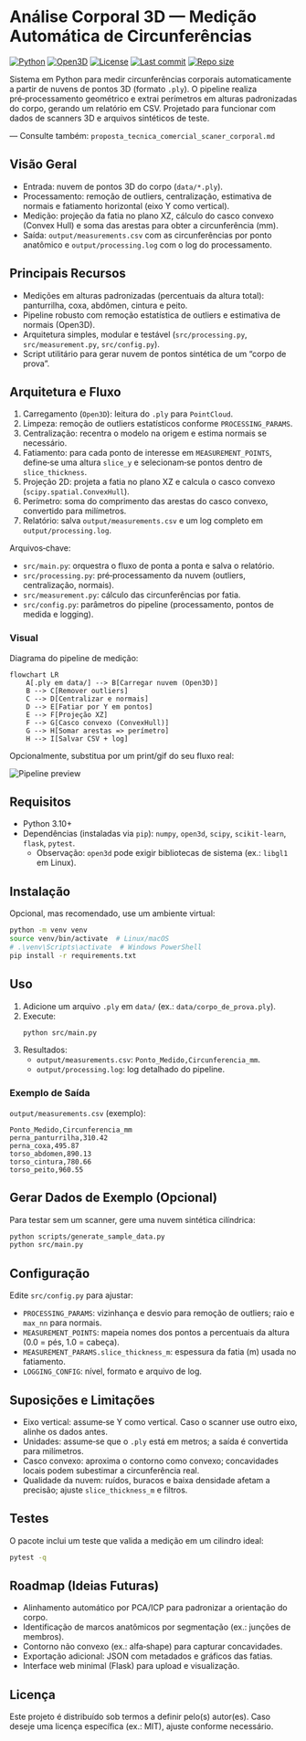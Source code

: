 # Análise Corporal 3D — Medição Automática de Circunferências

[![Python](https://img.shields.io/badge/python-3.10%2B-blue)](https://www.python.org/)
[![Open3D](https://img.shields.io/badge/Open3D-ready-success)](http://www.open3d.org/)
[![License](https://img.shields.io/github/license/LuizRMSilva1973/analisecorporal)](LICENSE)
[![Last commit](https://img.shields.io/github/last-commit/LuizRMSilva1973/analisecorporal)](https://github.com/LuizRMSilva1973/analisecorporal/commits/main)
[![Repo size](https://img.shields.io/github/repo-size/LuizRMSilva1973/analisecorporal)](https://github.com/LuizRMSilva1973/analisecorporal)

Sistema em Python para medir circunferências corporais automaticamente a partir de nuvens de pontos 3D (formato `.ply`). O pipeline realiza pré‑processamento geométrico e extrai perímetros em alturas padronizadas do corpo, gerando um relatório em CSV. Projetado para funcionar com dados de scanners 3D e arquivos sintéticos de teste.

— Consulte também: `proposta_tecnica_comercial_scaner_corporal.md`

## Visão Geral

- Entrada: nuvem de pontos 3D do corpo (`data/*.ply`).
- Processamento: remoção de outliers, centralização, estimativa de normais e fatiamento horizontal (eixo Y como vertical).
- Medição: projeção da fatia no plano XZ, cálculo do casco convexo (Convex Hull) e soma das arestas para obter a circunferência (mm).
- Saída: `output/measurements.csv` com as circunferências por ponto anatômico e `output/processing.log` com o log do processamento.

## Principais Recursos

- Medições em alturas padronizadas (percentuais da altura total): panturrilha, coxa, abdômen, cintura e peito.
- Pipeline robusto com remoção estatística de outliers e estimativa de normais (Open3D).
- Arquitetura simples, modular e testável (`src/processing.py`, `src/measurement.py`, `src/config.py`).
- Script utilitário para gerar nuvem de pontos sintética de um “corpo de prova”.

## Arquitetura e Fluxo

1. Carregamento (`Open3D`): leitura do `.ply` para `PointCloud`.
2. Limpeza: remoção de outliers estatísticos conforme `PROCESSING_PARAMS`.
3. Centralização: recentra o modelo na origem e estima normais se necessário.
4. Fatiamento: para cada ponto de interesse em `MEASUREMENT_POINTS`, define‑se uma altura `slice_y` e selecionam‑se pontos dentro de `slice_thickness`.
5. Projeção 2D: projeta a fatia no plano XZ e calcula o casco convexo (`scipy.spatial.ConvexHull`).
6. Perímetro: soma do comprimento das arestas do casco convexo, convertido para milímetros.
7. Relatório: salva `output/measurements.csv` e um log completo em `output/processing.log`.

Arquivos‑chave:
- `src/main.py`: orquestra o fluxo de ponta a ponta e salva o relatório.
- `src/processing.py`: pré‑processamento da nuvem (outliers, centralização, normais).
- `src/measurement.py`: cálculo das circunferências por fatia.
- `src/config.py`: parâmetros do pipeline (processamento, pontos de medida e logging).

### Visual

Diagrama do pipeline de medição:

```mermaid
flowchart LR
    A[.ply em data/] --> B[Carregar nuvem (Open3D)]
    B --> C[Remover outliers]
    C --> D[Centralizar e normais]
    D --> E[Fatiar por Y em pontos]
    E --> F[Projeção XZ]
    F --> G[Casco convexo (ConvexHull)]
    G --> H[Somar arestas => perímetro]
    H --> I[Salvar CSV + log]
```

Opcionalmente, substitua por um print/gif do seu fluxo real:

![Pipeline preview](docs/assets/pipeline.png)

## Requisitos

- Python 3.10+
- Dependências (instaladas via `pip`): `numpy`, `open3d`, `scipy`, `scikit-learn`, `flask`, `pytest`.
  - Observação: `open3d` pode exigir bibliotecas de sistema (ex.: `libgl1` em Linux).

## Instalação

Opcional, mas recomendado, use um ambiente virtual:

```bash
python -m venv venv
source venv/bin/activate  # Linux/macOS
# .\venv\Scripts\activate  # Windows PowerShell
pip install -r requirements.txt
```

## Uso

1. Adicione um arquivo `.ply` em `data/` (ex.: `data/corpo_de_prova.ply`).
2. Execute:
   ```bash
   python src/main.py
   ```
3. Resultados:
   - `output/measurements.csv`: `Ponto_Medido,Circunferencia_mm`.
   - `output/processing.log`: log detalhado do pipeline.

### Exemplo de Saída

`output/measurements.csv` (exemplo):

```csv
Ponto_Medido,Circunferencia_mm
perna_panturrilha,310.42
perna_coxa,495.87
torso_abdomen,890.13
torso_cintura,780.66
torso_peito,960.55
```

## Gerar Dados de Exemplo (Opcional)

Para testar sem um scanner, gere uma nuvem sintética cilíndrica:

```bash
python scripts/generate_sample_data.py
python src/main.py
```

## Configuração

Edite `src/config.py` para ajustar:
- `PROCESSING_PARAMS`: vizinhança e desvio para remoção de outliers; raio e `max_nn` para normais.
- `MEASUREMENT_POINTS`: mapeia nomes dos pontos a percentuais da altura (0.0 = pés, 1.0 = cabeça).
- `MEASUREMENT_PARAMS.slice_thickness_m`: espessura da fatia (m) usada no fatiamento.
- `LOGGING_CONFIG`: nível, formato e arquivo de log.

## Suposições e Limitações

- Eixo vertical: assume‑se Y como vertical. Caso o scanner use outro eixo, alinhe os dados antes.
- Unidades: assume‑se que o `.ply` está em metros; a saída é convertida para milímetros.
- Casco convexo: aproxima o contorno como convexo; concavidades locais podem subestimar a circunferência real.
- Qualidade da nuvem: ruídos, buracos e baixa densidade afetam a precisão; ajuste `slice_thickness_m` e filtros.

## Testes

O pacote inclui um teste que valida a medição em um cilindro ideal:

```bash
pytest -q
```

## Roadmap (Ideias Futuras)

- Alinhamento automático por PCA/ICP para padronizar a orientação do corpo.
- Identificação de marcos anatômicos por segmentação (ex.: junções de membros).
- Contorno não convexo (ex.: alfa‑shape) para capturar concavidades.
- Exportação adicional: JSON com metadados e gráficos das fatias.
- Interface web minimal (Flask) para upload e visualização.

## Licença

Este projeto é distribuído sob termos a definir pelo(s) autor(es). Caso deseje uma licença específica (ex.: MIT), ajuste conforme necessário.
